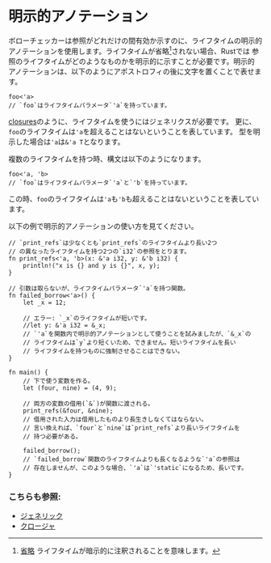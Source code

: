 # 明示的アノテーション

ボローチェッカーは参照がどれだけの間有効か示すのに、ライフタイムの明示的
アノテーションを使用します。ライフタイムが省略[^1]されない場合、Rustでは
参照のライフタイムがどのようなものかを明示的に示すことが必要です。明示的
アノテーションは、以下のようにアポストロフィの後に文字を置くことで表せます。

```rust,ignore
foo<'a>
// `foo`はライフタイムパラメータ`'a`を持っています。
```

[closures][anonymity]のように、ライフタイムを使うにはジェネリクスが必要です。
更に、`foo`のライフタイムは`'a`を超えることはないということを表しています。
型を明示した場合は`'a`は`&'a T`となります。

複数のライフタイムを持つ時、構文は以下のようになります。

```rust,ignore
foo<'a, 'b>
// `foo`はライフタイムパラメータ`'a`と`'b`を持っています。
```

この時、`foo`のライフタイムは`'a`も`'b`も超えることはないということを表しています。

以下の例で明示的アノテーションの使い方を見てください。

```rust,editable,ignore,mdbook-runnable
// `print_refs`は少なくとも`print_refs`のライフタイムより長い2つ
// の異なったライフタイムを持つ2つの`i32`の参照をとります。
fn print_refs<'a, 'b>(x: &'a i32, y: &'b i32) {
    println!("x is {} and y is {}", x, y);
}

// 引数は取らないが、ライフタイムパラメータ`'a`を持つ関数。
fn failed_borrow<'a>() {
    let _x = 12;

    // エラー: `_x`のライフタイムが短いです。
    //let y: &'a i32 = &_x;
    // `'a`を関数内で明示的アノテーションとして使うことを試みましたが、`&_x`の
    // ライフタイムは`y`より短くいため、できません。短いライフタイムを長い
    // ライフタイムを持つものに強制させることはできない。
}

fn main() {
    // 下で使う変数を作る。
    let (four, nine) = (4, 9);
    
    // 両方の変数の借用(`&`)が関数に渡される。
    print_refs(&four, &nine);
    // 借用された入力は借用したものより長生きしなくてはならない。
    // 言い換えれば、`four`と`nine`は`print_refs`より長いライフタイムを
    // 持つ必要がある。
    
    failed_borrow();
    // `failed_borrow`関数のライフタイムよりも長くなるような`'a`の参照は
    // 存在しませんが、このような場合、`'a`は`'static`になるため、長いです。
}
```

[^1]: [省略][elision] ライフタイムが暗示的に注釈されることを意味します。

### こちらも参照:

- [ジェネリック][generics]
- [クロージャ][closures]

[anonymity]: ../../fn/closures/anonymity.md
[closures]: ../../fn/closures.md
[elision]: elision.md
[generics]: ../../generics.md
